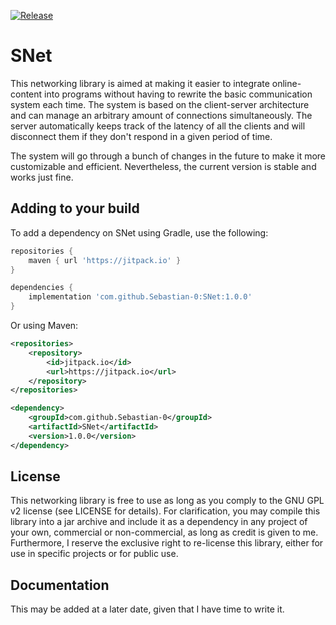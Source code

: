[![Release](https://jitpack.io/v/Sebastian-0/SNet.svg)](https://jitpack.io/#Sebastian-0/SNet)

# SNet
This networking library is aimed at making it easier to integrate online-content into programs without having to rewrite the basic
communication system each time. The system is based on the client-server architecture and can manage an arbitrary amount of 
connections simultaneously. The server automatically keeps track of the latency of all the clients and will disconnect them if 
they don't respond in a given period of time.
<p>
The system will go through a bunch of changes in the future to make it more customizable and efficient. Nevertheless, the current
version is stable and works just fine.
</p>

## Adding to your build
To add a dependency on SNet using Gradle, use the following:
```gradle
repositories {
    maven { url 'https://jitpack.io' }
}

dependencies {
    implementation 'com.github.Sebastian-0:SNet:1.0.0'
}
```

Or using Maven:
```xml
<repositories>
    <repository>
        <id>jitpack.io</id>
        <url>https://jitpack.io</url>
    </repository>
</repositories>

<dependency>
    <groupId>com.github.Sebastian-0</groupId>
    <artifactId>SNet</artifactId>
    <version>1.0.0</version>
</dependency>
```

## License
This networking library is free to use as long as you comply to the GNU GPL v2 license (see LICENSE for details). For clarification, you may compile this library into a jar archive and include it as a dependency in any project of your own, commercial or non-commercial, as long as credit is given to me. Furthermore, I reserve the exclusive right to re-license this library, either for use in specific projects or for public use. 

## Documentation
This may be added at a later date, given that I have time to write it.